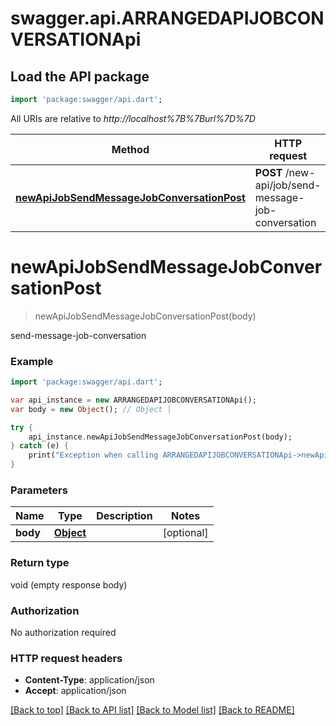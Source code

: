 # swagger.api.ARRANGEDAPIJOBCONVERSATIONApi

## Load the API package
```dart
import 'package:swagger/api.dart';
```

All URIs are relative to *http://localhost%7B%7Burl%7D%7D*

Method | HTTP request | Description
------------- | ------------- | -------------
[**newApiJobSendMessageJobConversationPost**](ARRANGEDAPIJOBCONVERSATIONApi.md#newApiJobSendMessageJobConversationPost) | **POST** /new-api/job/send-message-job-conversation | send-message-job-conversation


# **newApiJobSendMessageJobConversationPost**
> newApiJobSendMessageJobConversationPost(body)

send-message-job-conversation

### Example 
```dart
import 'package:swagger/api.dart';

var api_instance = new ARRANGEDAPIJOBCONVERSATIONApi();
var body = new Object(); // Object | 

try { 
    api_instance.newApiJobSendMessageJobConversationPost(body);
} catch (e) {
    print("Exception when calling ARRANGEDAPIJOBCONVERSATIONApi->newApiJobSendMessageJobConversationPost: $e\n");
}
```

### Parameters

Name | Type | Description  | Notes
------------- | ------------- | ------------- | -------------
 **body** | [**Object**](Object.md)|  | [optional] 

### Return type

void (empty response body)

### Authorization

No authorization required

### HTTP request headers

 - **Content-Type**: application/json
 - **Accept**: application/json

[[Back to top]](#) [[Back to API list]](../README.md#documentation-for-api-endpoints) [[Back to Model list]](../README.md#documentation-for-models) [[Back to README]](../README.md)

